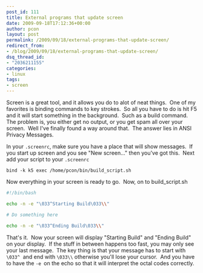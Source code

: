 ```yaml
---
post_id: 111
title: External programs that update screen
date: 2009-09-18T17:12:36+00:00
author: pcon
layout: post
permalink: /2009/09/18/external-programs-that-update-screen/
redirect_from:
- /blog/2009/09/18/external-programs-that-update-screen/
dsq_thread_id:
- "2036211155"
categories:
- linux
tags:
- screen
---
```

Screen is a great tool, and it allows you do to alot of neat things.  One of my favorites is binding commands to key strokes.  So all you have to do is hit F5 and it will start something in the background.  Such as a build command.  The problem is, you either get no output, or you get spam all over your screen.  Well I've finally found a way around that.  The answer lies in ANSI Privacy Messages.

In your `.screenrc`, make sure you have a place that will show messages.  If you start up screen and you see "New screen..." then you've got this.  Next add your script to your `.screenrc`

```
bind -k k5 exec /home/pcon/bin/build_script.sh
```

Now everything in your screen is ready to go.  Now, on to build_script.sh

```bash
#!/bin/bash

echo -n -e "\033^Starting Build\033\\"

# Do something here

echo -n -e "\033^Ending Build\033\\"
```

That's it.  Now your screen will display "Starting Build" and "Ending Build" on your display.  If the stuff in between happens too fast, you may only see your last message.  The key thing is that your message has to start with `\033^`  and end with `\033\\` otherwise you'll lose your cursor.  And you have to have the `-e `on the echo so that it will interpret the octal codes correctly.